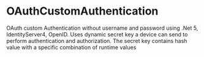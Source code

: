 # OAuthCustomAuthentication
OAuth custom Authentication without username and password using .Net 5, IdentityServer4, OpenID. Uses dynamic secret key a device can send to perform authentication and authorization. The secret key contains hash value with a specific combination of runtime values
